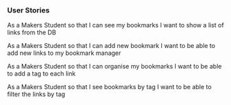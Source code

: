 ### User Stories
   As a Makers Student
   so that I can see my bookmarks
   I want to show a list of links from the DB

   As a Makers Student
   so that I can add new bookmark
   I want to be able to add new links to my bookmark manager

   As a Makers Student
   so that I can organise my bookmarks
   I want to be able to add a tag to each link

   As a Makers Student
   so that I see bookmarks by tag
   I want to be able to filter the links by tag
